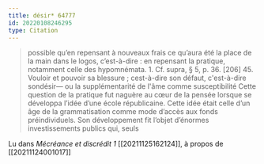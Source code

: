 ```yaml
---
title: désir* 64777
id: 20220108246295
type: Citation
---
```


> possible qu’en repensant à nouveaux frais ce qu’aura été la place de la main dans le logos, c’est-à-dire : en repensant la pratique, notamment celle des hypomnémata. 1. Cf. supra, § 5, p. 36. [206] 45. Vouloir et pouvoir sa blessure ; cest-à-dire son défaut, c'est-à-dire sondésir— ou la supplémentarité de l'âme comme susceptibilité Cette question de la pratique fut naguère au cœur de la pensée lorsque se développa l’idée d’une école républicaine. Cette idée était celle d’un âge de la grammatisation comme mode d’accès aux fonds préindividuels. Son développement fit l’objet d’énormes investissements publics qui, seuls

Lu dans *Mécréance et discrédit 1* [[20211125162124]], à propos de [[20211124001017]]